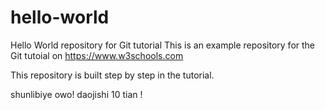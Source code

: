 # hello-world
Hello World repository for Git tutorial
This is an example repository for the Git tutoial on https://www.w3schools.com

This repository is built step by step in the tutorial.

shunlibiye owo!
daojishi 10 tian !

